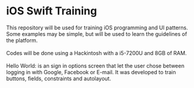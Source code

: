 # iOS Swift Training
This repository will be used for training iOS programming and UI patterns. Some examples may be simple, but will be used to learn the guidelines of the platform.
<br><br>
Codes will be done using a Hackintosh with a i5-7200U and 8GB of RAM.
<br><br>
Hello World: is an sign in options screen that let the user chose between logging in with Google, Facebook or E-mail. It was developed to train buttons, fields, constraints and autolayout.

